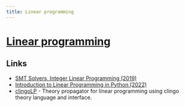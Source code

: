 ```yaml
---
title: Linear programming
---
```


# [Linear programming](https://en.wikipedia.org/wiki/Linear_programming)

## Links

- [SMT Solvers, Integer Linear Programming (2019)](https://shapr.github.io/posts/2019-07-10-smt-solvers.html)
- [Introduction to Linear Programming in Python (2022)](https://mlabonne.github.io/blog/linearoptimization/)
- [clingoLP](https://github.com/potassco/clingoLP) - Theory propagator for linear programming using clingo theory language and interface.